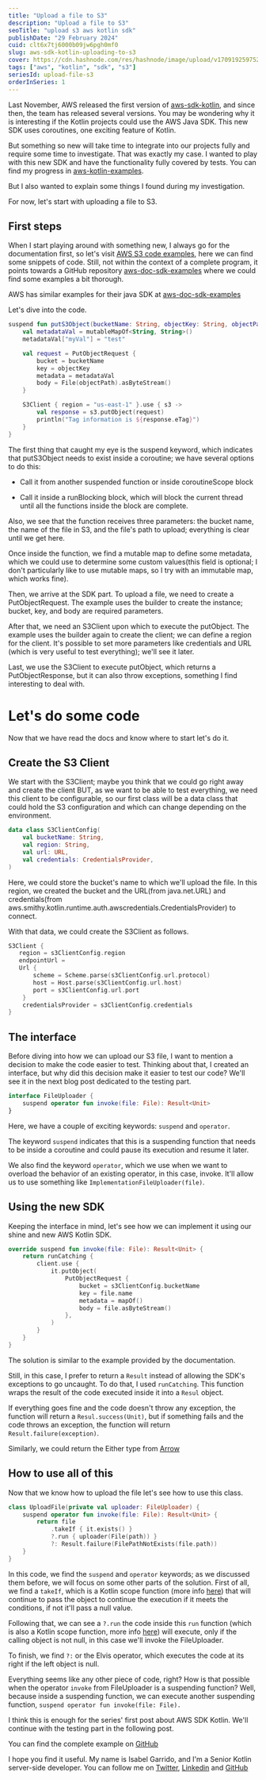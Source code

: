 ```yaml
---
title: "Upload a file to S3"
description: "Upload a file to S3"
seoTitle: "upload s3 aws kotlin sdk"
publishDate: "29 February 2024"
cuid: clt6x7tj6000b09jw6pgh0mf0
slug: aws-sdk-kotlin-uploading-to-s3
cover: https://cdn.hashnode.com/res/hashnode/image/upload/v1709192597524/aba41a4c-5da4-4b48-98bd-f995b993fdb2.png
tags: ["aws", "kotlin", "sdk", "s3"]
seriesId: upload-file-s3
orderInSeries: 1
---
```


Last November, AWS released the first version of [aws-sdk-kotlin](https://github.com/awslabs/aws-sdk-kotlin), and since then, the team has released several versions. You may be wondering why it is interesting if the Kotlin projects could use the AWS Java SDK. This new SDK uses coroutines, one exciting feature of Kotlin.

But something so new will take time to integrate into our projects fully and require some time to investigate. That was exactly my case. I wanted to play with this new SDK and have the functionality fully covered by tests. You can find my progress in [aws-kotlin-examples](https://github.com/isamadrid90/aws-kotlin-examples).

But I also wanted to explain some things I found during my investigation.

For now, let's start with uploading a file to S3.

## First steps

When I start playing around with something new, I always go for the documentation first, so let's visit [AWS S3 code examples](https://docs.aws.amazon.com/sdk-for-kotlin/latest/developer-guide/kotlin_s3_code_examples.html), here we can find some snippets of code. Still, not within the context of a complete program, it points towards a GitHub repository [aws-doc-sdk-examples](https://github.com/awsdocs/aws-doc-sdk-examples/tree/main/kotlin/services/s3#code-examples) where we could find some examples a bit thorough.

AWS has similar examples for their java SDK at [aws-doc-sdk-examples](https://github.com/awsdocs/aws-doc-sdk-examples)

Let's dive into the code.

```kotlin
suspend fun putS3Object(bucketName: String, objectKey: String, objectPath: String) {
    val metadataVal = mutableMapOf<String, String>()
    metadataVal["myVal"] = "test"

    val request = PutObjectRequest {
        bucket = bucketName
        key = objectKey
        metadata = metadataVal
        body = File(objectPath).asByteStream()
    }

    S3Client { region = "us-east-1" }.use { s3 ->
        val response = s3.putObject(request)
        println("Tag information is ${response.eTag}")
    }
}
```

The first thing that caught my eye is the suspend keyword, which indicates that putS3Object needs to exist inside a coroutine; we have several options to do this:

* Call it from another suspended function or inside coroutineScope block

* Call it inside a runBlocking block, which will block the current thread until all the functions inside the block are complete.


Also, we see that the function receives three parameters: the bucket name, the name of the file in S3, and the file's path to upload; everything is clear until we get here.

Once inside the function, we find a mutable map to define some metadata, which we could use to determine some custom values(this field is optional; I don't particularly like to use mutable maps, so I try with an immutable map, which works fine).

Then, we arrive at the SDK part. To upload a file, we need to create a PutObjectRequest. The example uses the builder to create the instance; bucket, key, and body are required parameters.

After that, we need an S3Client upon which to execute the putObject. The example uses the builder again to create the client; we can define a region for the client. It's possible to set more parameters like credentials and URL (which is very useful to test everything); we'll see it later.

Last, we use the S3Client to execute putObject, which returns a PutObjectResponse, but it can also throw exceptions, something I find interesting to deal with.

# Let's do some code

Now that we have read the docs and know where to start let's do it.

## Create the S3 Client

We start with the S3Client; maybe you think that we could go right away and create the client BUT, as we want to be able to test everything, we need this client to be configurable, so our first class will be a data class that could hold the S3 configuration and which can change depending on the environment.

```kotlin
data class S3ClientConfig(
    val bucketName: String,
    val region: String,
    val url: URL,
    val credentials: CredentialsProvider,
)
```

Here, we could store the bucket's name to which we'll upload the file. In this region, we created the bucket and the URL(from java.net.URL) and credentials(from aws.smithy.kotlin.runtime.auth.awscredentials.CredentialsProvider) to connect.

With that data, we could create the S3Client as follows.

```kotlin
S3Client {
   region = s3ClientConfig.region
   endpointUrl =
   Url {
       scheme = Scheme.parse(s3ClientConfig.url.protocol)
       host = Host.parse(s3ClientConfig.url.host)
       port = s3ClientConfig.url.port
    }
    credentialsProvider = s3ClientConfig.credentials
}
```

## The interface

Before diving into how we can upload our S3 file, I want to mention a decision to make the code easier to test. Thinking about that, I created an interface, but why did this decision make it easier to test our code? We'll see it in the next blog post dedicated to the testing part.

```kotlin
interface FileUploader {
    suspend operator fun invoke(file: File): Result<Unit>
}
```

Here, we have a couple of exciting keywords: `suspend` and `operator`.

The keyword `suspend` indicates that this is a suspending function that needs to be inside a coroutine and could pause its execution and resume it later.

We also find the keyword `operator`, which we use when we want to overload the behavior of an existing operator, in this case, invoke. It'll allow us to use something like `ImplementationFileUploader(file)`.

## Using the new SDK

Keeping the interface in mind, let's see how we can implement it using our shine and new AWS Kotlin SDK.

```kotlin
override suspend fun invoke(file: File): Result<Unit> {
    return runCatching {
        client.use {
            it.putObject(
                PutObjectRequest {
                    bucket = s3ClientConfig.bucketName
                    key = file.name
                    metadata = mapOf()
                    body = file.asByteStream()
                },
            )
        }
    }
}
```

The solution is similar to the example provided by the documentation.

Still, in this case, I prefer to return a `Result` instead of allowing the SDK's exceptions to go uncaught. To do that, I used `runCatching`. This function wraps the result of the code executed inside it into a `Resul` object.

If everything goes fine and the code doesn't throw any exception, the function will return a `Resul.success(Unit)`, but if something fails and the code throws an exception, the function will return `Result.failure(exception)`.

Similarly, we could return the Either type from [Arrow](https://arrow-kt.io/)

## How to use all of this

Now that we know how to upload the file let's see how to use this class.

```kotlin
class UploadFile(private val uploader: FileUploader) {
    suspend operator fun invoke(file: File): Result<Unit> {
        return file
            .takeIf { it.exists() }
            ?.run { uploader(File(path)) }
            ?: Result.failure(FilePathNotExists(file.path))
    }
}
```

In this code, we find the `suspend` and `operator` keywords; as we discussed them before, we will focus on some other parts of the solution. First of all, we find a `takeIf`, which is a Kotlin scope function (more info [here](https://kotlinlang.org/api/latest/jvm/stdlib/kotlin/take-if.html)) that will continue to pass the object to continue the execution if it meets the conditions, if not it'll pass a null value.

Following that, we can see a `?.run` the code inside this `run` function (which is also a Kotlin scope function, more info [here](https://kotlinlang.org/api/latest/jvm/stdlib/kotlin/run.html)) will execute, only if the calling object is not null, in this case we'll invoke the FileUploader.

To finish, we find `?:` or the Elvis operator, which executes the code at its right if the left object is null.

Everything seems like any other piece of code, right? How is that possible when the operator `invoke` from FileUploader is a suspending function? Well, because inside a suspending function, we can execute another suspending function, `suspend operator fun invoke(file: File).`

I think this is enough for the series' first post about AWS SDK Kotlin. We'll continue with the testing part in the following post.

You can find the complete example on [GitHub](https://github.com/isamadrid90/aws-kotlin-examples/tree/main/upload-s3-file)

I hope you find it useful. My name is Isabel Garrido, and I'm a Senior Kotlin server-side developer. You can follow me on [Twitter](https://twitter.com/isabeliita90), [Linkedin](https://www.linkedin.com/in/isabel-garrido-cardenas/?locale=en_US) and [GitHub](https://github.com/isamadrid90)

